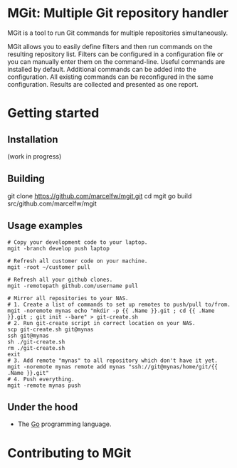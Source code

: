 MGit: Multiple Git repository handler
=====================================

MGit is a tool to run Git commands for multiple repositories simultaneously.

MGit allows you to easily define filters and then run commands on the resulting repository list. Filters can be configured in a configuration file or you can manually enter them on the command-line.
Useful commands are installed by default. Additional commands can be added into the configuration. All existing commands can be reconfigured in the same configuration.
Results are collected and presented as one report.

Getting started
===============

Installation
------------

(work in progress)


Building
--------

git clone https://github.com/marcelfw/mgit.git
cd mgit
go build src/github.com/marcelfw/mgit


Usage examples
--------------

    # Copy your development code to your laptop.
    mgit -branch develop push laptop

    # Refresh all customer code on your machine.
    mgit -root ~/customer pull

    # Refresh all your github clones.
    mgit -remotepath github.com/username pull

    # Mirror all repositories to your NAS.
    # 1. Create a list of commands to set up remotes to push/pull to/from.
    mgit -noremote mynas echo "mkdir -p {{ .Name }}.git ; cd {{ .Name }}.git ; git init --bare" > git-create.sh
    # 2. Run git-create script in correct location on your NAS.
    scp git-create.sh git@mynas
    ssh git@mynas
    sh ./git-create.sh
    rm ./git-create.sh
    exit
    # 3. Add remote "mynas" to all repository which don't have it yet.
    mgit -noremote mynas remote add mynas "ssh://git@mynas/home/git/{{ .Name }}.git"
    # 4. Push everything.
    mgit -remote mynas push


Under the hood
--------------

* The [Go](http://golang.org) programming language.

Contributing to MGit
====================

